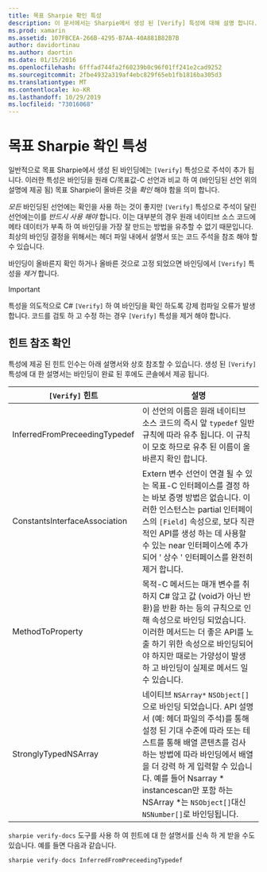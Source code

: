 ```yaml
---
title: 목표 Sharpie 확인 특성
description: 이 문서에서는 Sharpie에서 생성 된 [Verify] 특성에 대해 설명 합니다. [Verify] 특성은 목표 Sharpie의 출력을 수동으로 확인 해야 하는 개발자에 게 표시 됩니다.
ms.prod: xamarin
ms.assetid: 107FBCEA-266B-4295-B7AA-40A881B82B7B
author: davidortinau
ms.author: daortin
ms.date: 01/15/2016
ms.openlocfilehash: 6fffad744fa2f60239b0c96f01ff241e2cad9252
ms.sourcegitcommit: 2fbe4932a319af4ebc829f65eb1fb1816ba305d3
ms.translationtype: MT
ms.contentlocale: ko-KR
ms.lasthandoff: 10/29/2019
ms.locfileid: "73016068"
---
```

# <a name="objective-sharpie-verify-attributes"></a>목표 Sharpie 확인 특성

일반적으로 목표 Sharpie에서 생성 된 바인딩에는 `[Verify]` 특성으로 주석이 추가 됩니다. 이러한 특성은 바인딩을 원래 C/목표값-C 선언과 비교 하 여 (바인딩된 선언 위의 설명에 제공 됨) 목표 Sharpie이 올바른 것을 _확인_ 해야 함을 의미 합니다.

_모든_ 바인딩된 선언에는 확인을 사용 하는 것이 좋지만 `[Verify]` 특성으로 주석이 달린 선언에는이를 _반드시 사용 해야_ 합니다. 이는 대부분의 경우 원래 네이티브 소스 코드에 메타 데이터가 부족 하 여 바인딩을 가장 잘 만드는 방법을 유추할 수 없기 때문입니다. 최상의 바인딩 결정을 위해서는 헤더 파일 내에서 설명서 또는 코드 주석을 참조 해야 할 수 있습니다.

바인딩이 올바른지 확인 하거나 올바른 것으로 고정 되었으면 바인딩에서 `[Verify]` 특성을 _제거_ 합니다.

> [!IMPORTANT]
> 특성을 의도적으로 C# `[Verify]` 하 여 바인딩을 확인 하도록 강제 컴파일 오류가 발생 합니다. 코드를 검토 하 고 수정 하는 경우 `[Verify]` 특성을 제거 해야 합니다.

## <a name="verify-hints-reference"></a>힌트 참조 확인

특성에 제공 된 힌트 인수는 아래 설명서와 상호 참조할 수 있습니다. 생성 된 `[Verify]` 특성에 대 한 설명서는 바인딩이 완료 된 후에도 콘솔에서 제공 됩니다.

|`[Verify]` 힌트|설명|
|---|---|
|InferredFromPreceedingTypedef|이 선언의 이름은 원래 네이티브 소스 코드의 즉시 앞 `typedef` 일반 규칙에 따라 유추 됩니다. 이 규칙이 모호 하므로 유추 된 이름이 올바른지 확인 합니다.|
|ConstantsInterfaceAssociation|Extern 변수 선언이 연결 될 수 있는 목표-C 인터페이스를 결정 하는 바보 증명 방법은 없습니다. 이러한 인스턴스는 partial 인터페이스의 `[Field]` 속성으로, 보다 직관적인 API를 생성 하는 데 사용할 수 있는 near 인터페이스에 추가 되어 ' 상수 ' 인터페이스를 완전히 제거 합니다.|
|MethodToProperty|목적-C 메서드는 매개 변수를 취하지 C# 않고 값 (void가 아닌 반환)을 반환 하는 등의 규칙으로 인해 속성으로 바인딩 되었습니다. 이러한 메서드는 더 좋은 API를 노출 하기 위한 속성으로 바인딩되어야 하지만 때로는 가양성이 발생 하 고 바인딩이 실제로 메서드 일 수 있습니다.|
|StronglyTypedNSArray|네이티브 `NSArray*` `NSObject[]`으로 바인딩 되었습니다. API 설명서 (예: 헤더 파일의 주석)를 통해 설정 된 기대 수준에 따라 또는 테스트를 통해 배열 콘텐츠를 검사 하는 방법에 따라 바인딩에서 배열을 더 강력 하 게 입력할 수 있습니다. 예를 들어 Nsarray * instancescan만 포함 하는 NSArray *는 `NSObject[]`대신 `NSNumber[]`로 바인딩됩니다.|

`sharpie verify-docs` 도구를 사용 하 여 힌트에 대 한 설명서를 신속 하 게 받을 수도 있습니다. 예를 들면 다음과 같습니다.

```csharp
sharpie verify-docs InferredFromPreceedingTypedef
```
